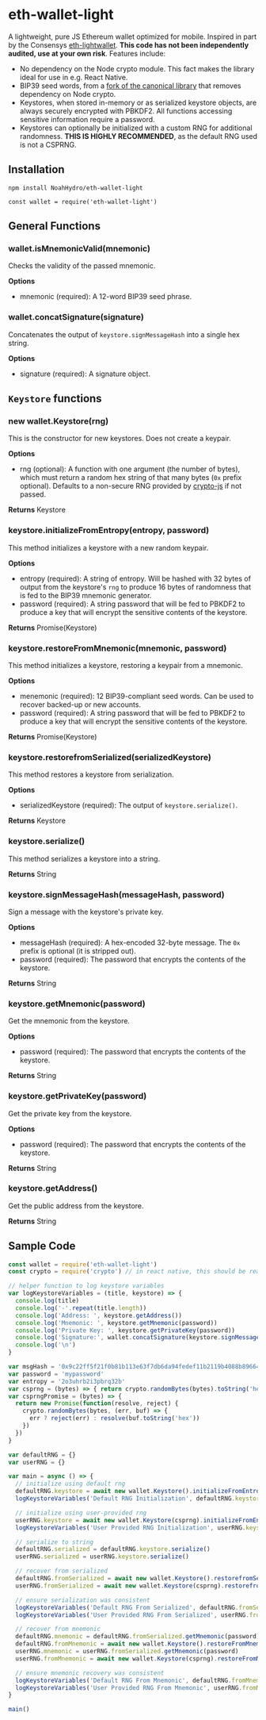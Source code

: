 # eth-wallet-light

A lightweight, pure JS Ethereum wallet optimized for mobile. Inspired in part by the Consensys [eth-lightwallet](https://github.com/ConsenSys/eth-lightwallet). **This code has not been independently audited, use at your own risk**. Features include:
- No dependency on the Node crypto module. This fact makes the library ideal for use in e.g. React Native.
- BIP39 seed words, from a [fork of the canonical library](https://github.com/NoahHydro/bip39) that removes dependency on Node crypto.
- Keystores, when stored in-memory or as serialized keystore objects, are always securely encrypted with PBKDF2. All functions accessing sensitive information require a password.
- Keystores can optionally be initialized with a custom RNG for additional randomness. **THIS IS HIGHLY RECOMMENDED**, as the default RNG used is not a CSPRNG.

## Installation

`npm install NoahHydro/eth-wallet-light`

`const wallet = require('eth-wallet-light')`

## General Functions
### wallet.isMnemonicValid(mnemonic)
Checks the validity of the passed mnemonic.

**Options**
- mnemonic (required): A 12-word BIP39 seed phrase.

### wallet.concatSignature(signature)
Concatenates the output of `keystore.signMessageHash` into a single hex string.

**Options**
- signature (required): A signature object.

## `Keystore` functions

### new wallet.Keystore(rng)
This is the constructor for new keystores. Does not create a keypair.

**Options**
- rng (optional): A function with one argument (the number of bytes), which must return a random hex string of that many bytes (`0x` prefix optional). Defaults to a non-secure RNG provided by [crypto-js](https://github.com/brix/crypto-js) if not passed.

**Returns** Keystore

### keystore.initializeFromEntropy(entropy, password)
This method initializes a keystore with a new random keypair.

**Options**
- entropy (required): A string of entropy. Will be hashed with 32 bytes of output from the keystore's `rng` to produce 16 bytes of randomness that is fed to the BIP39 mnemonic generator.
- password (required): A string password that will be fed to PBKDF2 to produce a key that will encrypt the sensitive contents of the keystore.

**Returns** Promise(Keystore)

### keystore.restoreFromMnemonic(mnemonic, password)
This method initializes a keystore, restoring a keypair from a mnemonic.

**Options**
- menemonic (required): 12 BIP39-compliant seed words. Can be used to recover backed-up or new accounts.
- password (required): A string password that will be fed to PBKDF2 to produce a key that will encrypt the sensitive contents of the keystore.

**Returns** Promise(Keystore)

### keystore.restorefromSerialized(serializedKeystore)
This method restores a keystore from serialization.

**Options**
- serializedKeystore (required): The output of `keystore.serialize()`.

**Returns** Keystore

### keystore.serialize()
This method serializes a keystore into a string.

**Returns** String

### keystore.signMessageHash(messageHash, password)
Sign a message with the keystore's private key.

**Options**
- messageHash (required): A hex-encoded 32-byte message. The `0x` prefix is optional (it is stripped out).
- password (required): The password that encrypts the contents of the keystore.

**Returns** String

### keystore.getMnemonic(password)
Get the mnemonic from the keystore.

**Options**
- password (required): The password that encrypts the contents of the keystore.

**Returns** String

### keystore.getPrivateKey(password)
Get the private key from the keystore.

**Options**
- password (required): The password that encrypts the contents of the keystore.

**Returns** String

### keystore.getAddress()
Get the public address from the keystore.

**Returns** String

## Sample Code

```javascript
const wallet = require('eth-wallet-light')
const crypto = require('crypto') // in react native, this should be react-native-securerandom

// helper function to log keystore variables
var logKeystoreVariables = (title, keystore) => {
  console.log(title)
  console.log('-'.repeat(title.length))
  console.log('Address: ', keystore.getAddress())
  console.log('Mnemonic: ', keystore.getMnemonic(password))
  console.log('Private Key: ', keystore.getPrivateKey(password))
  console.log('Signature:', wallet.concatSignature(keystore.signMessageHash(msgHash, password)))
  console.log('\n')
}

var msgHash = '0x9c22ff5f21f0b81b113e63f7db6da94fedef11b2119b4088b89664fb9a3cb658'
var password = 'mypassword'
var entropy = '2o3uhrb2i3pbrq32b'
var csprng = (bytes) => { return crypto.randomBytes(bytes).toString('hex') }
var csprngPromise = (bytes) => {
  return new Promise(function(resolve, reject) {
    crypto.randomBytes(bytes, (err, buf) => {
      err ? reject(err) : resolve(buf.toString('hex'))
    })
  })
}

var defaultRNG = {}
var userRNG = {}

var main = async () => {
  // initialize using default rng
  defaultRNG.keystore = await new wallet.Keystore().initializeFromEntropy(entropy, password)
  logKeystoreVariables('Default RNG Initialization', defaultRNG.keystore)

  // initialize using user-provided rng
  userRNG.keystore = await new wallet.Keystore(csprng).initializeFromEntropy(entropy, password)
  logKeystoreVariables('User Provided RNG Initialization', userRNG.keystore)

  // serialize to string
  defaultRNG.serialized = defaultRNG.keystore.serialize()
  userRNG.serialized = userRNG.keystore.serialize()

  // recover from serialized
  defaultRNG.fromSerialized = await new wallet.Keystore().restorefromSerialized(defaultRNG.serialized)
  userRNG.fromSerialized = await new wallet.Keystore(csprng).restorefromSerialized(userRNG.serialized)

  // ensure serialization was consistent
  logKeystoreVariables('Default RNG From Serialized', defaultRNG.fromSerialized)
  logKeystoreVariables('User Provided RNG From Serialized', userRNG.fromSerialized)

  // recover from mnemonic
  defaultRNG.mnemonic = defaultRNG.fromSerialized.getMnemonic(password)
  defaultRNG.fromMnemonic = await new wallet.Keystore().restoreFromMnemonic(defaultRNG.mnemonic, password)
  userRNG.mnemonic = userRNG.fromSerialized.getMnemonic(password)
  userRNG.fromMnemonic = await new wallet.Keystore(csprng).restoreFromMnemonic(userRNG.mnemonic, password)

  // ensure mnemonic recovery was consistent
  logKeystoreVariables('Default RNG From Mnemonic', defaultRNG.fromMnemonic)
  logKeystoreVariables('User Provided RNG From Mnemonic', userRNG.fromMnemonic)
}

main()
```
